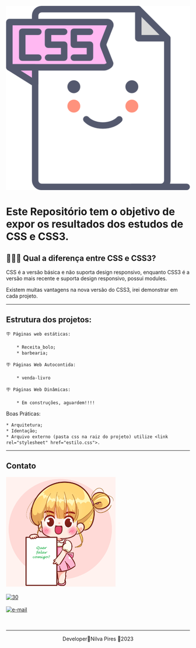 ![CSS](img/css.png)

# Este Repositório tem o objetivo de expor os resultados dos estudos de CSS e CSS3.

## 🚨🚨🚨 Qual a diferença entre CSS e CSS3?

CSS  é a versão básica e não suporta design responsivo, enquanto CSS3 é a versão mais recente e suporta design responsivo, possui modules.

Existem muitas vantagens na nova versão do CSS3, irei demonstrar em cada projeto.

---
## Estrutura dos projetos:

    🪧 Páginas web estáticas:  

        * Receita_bolo;
        * barbearia;
    
    🪧 Páginas Web Autocontida:  

        * venda-livro

    🪧 Páginas Web Dinâmicas:  

        * Em construções, aguardem!!!!

Boas Práticas:

    * Arquitetura;
    * Identação;
    * Arquivo externo (pasta css na raiz do projeto) utilize <link rel="stylesheet" href="estilo.css">.

---
## Contato  

<img text-align="center" src="./img/contato.png"  width="300" height="300"> 
<br> 
<br> 


<a href="https://www.linkedin.com/in/nilva-pires" target="_blank">
<img text-align="left"  src="https://i.ibb.co/bbF8291/30.jpg" alt="30" width="100px" height="100px"></a>  

<br>
<br>

 <a href="mailto:piresnilva@gmail.com" target="_blank">
<img text-align="right" src="https://i.ibb.co/rbWnqPH/e-mail.png" alt="e-mail"  width="100px" height="100px"></a>  

<br>  
<br>  
<br>  




___
<p align="center">Developer🔸Nilva Pires 🔸2023</p>


